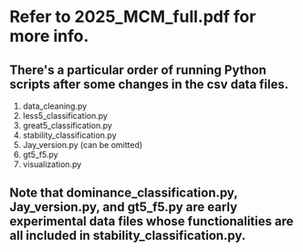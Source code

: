 # Refer to 2025_MCM_full.pdf for more info.
## There's a particular order of running Python scripts after some changes in the csv data files.
1. data_cleaning.py
2. less5_classification.py
3. great5_classification.py
4. stability_classification.py
5. Jay_version.py (can be omitted)
6. gt5_f5.py
7. visualization.py

## Note that dominance_classification.py, Jay_version.py, and gt5_f5.py are early experimental data files whose functionalities are all included in stability_classification.py.
